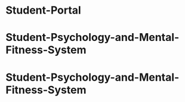 # Student-Portal
# Student-Psychology-and-Mental-Fitness-System
# Student-Psychology-and-Mental-Fitness-System
